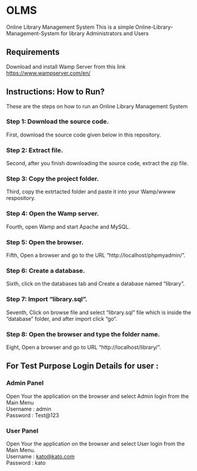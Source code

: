 # OLMS
Online Library Management System
This is a simple Online-Library-Management-System for library Administrators and Users

## Requirements
Download and install Wamp Server from this link https://www.wampserver.com/en/ 

## Instructions: How to Run?
These are the steps on how to run an Online Library Management System
### Step 1: Download the source code. 
First, download the source code given below in this repository.
### Step 2: Extract file.
Second, after you finish downloading the source code, extract the zip file.
### Step 3: Copy the project folder.
Third, copy the extrtacted folder and paste it into your Wamp/wwww respository.
### Step 4: Open the Wamp server.
Fourth, open Wamp and start Apache and MySQL.
### Step 5: Open the browser.
Fifth, Open a browser and go to the URL “http://localhost/phpmyadmin/”.
### Step 6: Create a database.
Sixth, click on the databases tab and Create a database named “library”.
### Step 7: Import “library.sql”.
Seventh, Click on browse file and select “library.sql” file which is inside the “database” folder, and after import click “go“.
### Step 8: Open the browser and type the folder name.
Eight, Open a browser and go to URL “http://localhost/library/”.

## For Test Purpose Login Details for user :

### Admin Panel 
Open Your the application on the browser and select Admin login from the Main Menu<br/>
 Username : admin<br/> 
 Password : Test@123
### User Panel
Open Your the application on the browser and select User login from the Main Menu.<br/>
Username : kato@kato.com<br/> 
Password : kato
